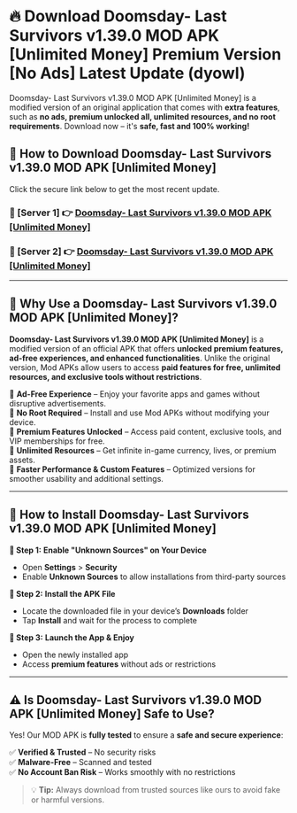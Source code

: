 # 🔥 Download Doomsday- Last Survivors v1.39.0 MOD APK [Unlimited Money] Premium Version [No Ads] Latest Update (dyowl) 

Doomsday- Last Survivors v1.39.0 MOD APK [Unlimited Money] is a modified version of an original application that comes with **extra features**, such as **no ads, premium unlocked all, unlimited resources, and no root requirements**. Download now – it's **safe, fast and 100% working!**

## **📱 How to Download Doomsday- Last Survivors v1.39.0 MOD APK [Unlimited Money]**  

Click the secure link below to get the most recent update.  

 ### **📌 [Server 1] 👉** [Doomsday- Last Survivors v1.39.0 MOD APK [Unlimited Money]](https://apkcomod.com?title=Doomsday-_Last_Survivors_v1.39.0_MOD_APK_[Unlimited_Money])

 ### **📌 [Server 2] 👉** [Doomsday- Last Survivors v1.39.0 MOD APK [Unlimited Money]](https://apkcomod.com?title=Doomsday-_Last_Survivors_v1.39.0_MOD_APK_[Unlimited_Money])

---

## **🤖 Why Use a Doomsday- Last Survivors v1.39.0 MOD APK [Unlimited Money]?**  

**Doomsday- Last Survivors v1.39.0 MOD APK [Unlimited Money]** is a modified version of an official APK that offers **unlocked premium features, ad-free experiences, and enhanced functionalities**. Unlike the original version, Mod APKs allow users to access **paid features for free, unlimited resources, and exclusive tools without restrictions**.

🔽 **Ad-Free Experience** – Enjoy your favorite apps and games without disruptive advertisements.  
🔽 **No Root Required** – Install and use Mod APKs without modifying your device.  
🔽 **Premium Features Unlocked** – Access paid content, exclusive tools, and VIP memberships for free.  
🔽 **Unlimited Resources** – Get infinite in-game currency, lives, or premium assets.  
🔽 **Faster Performance & Custom Features** – Optimized versions for smoother usability and additional settings.  

---

## **🚀 How to Install Doomsday- Last Survivors v1.39.0 MOD APK [Unlimited Money]**  

**🔹 Step 1:** **Enable "Unknown Sources" on Your Device**  
- Open **Settings** > **Security**  
- Enable **Unknown Sources** to allow installations from third-party sources  

**🔹 Step 2:** **Install the APK File**  
- Locate the downloaded file in your device’s **Downloads** folder  
- Tap **Install** and wait for the process to complete  

**🔹 Step 3:** **Launch the App & Enjoy**  
- Open the newly installed app  
- Access **premium features** without ads or restrictions  

---

## **⚠️ Is Doomsday- Last Survivors v1.39.0 MOD APK [Unlimited Money] Safe to Use?**  

Yes! Our MOD APK is **fully tested** to ensure a **safe and secure experience**:

✅ **Verified & Trusted** – No security risks  
✅ **Malware-Free** – Scanned and tested  
✅ **No Account Ban Risk** – Works smoothly with no restrictions  

> 💡 **Tip:** Always download from trusted sources like ours to avoid fake or harmful versions.
